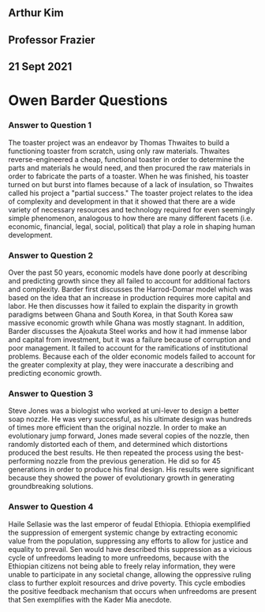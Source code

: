 ## Arthur Kim
## Professor Frazier
## 21 Sept 2021

# Owen Barder Questions

### Answer to Question 1
The toaster project was an endeavor by Thomas Thwaites to build a functioning toaster from scratch, using only raw materials.  Thwaites reverse-engineered a cheap, functional toaster in order to determine the parts and materials he would need, and then procured the raw materials in order to fabricate the parts of a toaster.  When he was finished, his toaster turned on but burst into flames because of a lack of insulation, so Thwaites called his project a "partial success."  The toaster project relates to the idea of complexity and development in that it showed that there are a wide variety of necessary resources and technology required for even seemingly simple phenomenon, analogous to how there are many different facets (i.e. economic, financial, legal, social, political) that play a role in shaping human development.

### Answer to Question 2
Over the past 50 years, economic models have done poorly at describing and predicting growth since they all failed to account for additional factors and complexity. Barder first discusses the Harrod-Domar model which was based on the idea that an increase in production requires more capital and labor.  He then discusses how it failed to explain the disparity in growth paradigms between Ghana and South Korea, in that South Korea saw massive economic growth while Ghana was mostly stagnant.  In addition, Barder discusses the Ajoakuta Steel works and how it had immense labor and capital from investment, but it was a failure because of corruption and poor management. It failed to account for the ramifications of institutional problems. Because each of the older economic models failed to account for the greater complexity at play, they were inaccurate a describing and predicting economic growth.

### Answer to Question 3
Steve Jones was a biologist who worked at uni-lever to design a better soap nozzle.  He was very successful, as his ultimate design was hundreds of times more efficient than the original nozzle.  In order to make an evolutionary jump forward, Jones made several copies of the nozzle, then randomly distorted each of them, and determined which distortions produced the best results.  He then repeated the process using the best-performing nozzle from the previous generation.  He did so for 45 generations in order to produce his final design.  His results were significant because they showed the power of evolutionary growth in generating groundbreaking solutions.

### Answer to Question 4
Haile Sellasie was the last emperor of feudal Ethiopia. Ethiopia exemplified the suppression of emergent systemic change by extracting economic value from the population, suppressing any efforts to allow for justice and equality to prevail.  Sen would have described this suppression as a vicious cycle of unfreedoms leading to more unfreedoms, because with the Ethiopian citizens not being able to freely relay information, they were unable to participate in any societal change, allowing the oppressive ruling class to further exploit resources and drive poverty. This cycle embodies the positive feedback mechanism that occurs when unfreedoms are present that Sen exemplifies with the Kader Mia anecdote.
